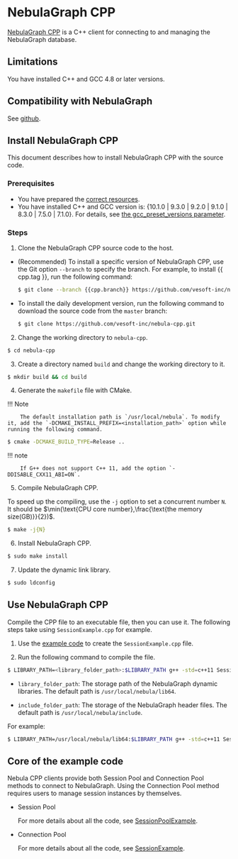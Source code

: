 # NebulaGraph CPP

[NebulaGraph CPP](https://github.com/vesoft-inc/nebula-cpp/tree/{{cpp.branch}}) is a C++ client for connecting to and managing the NebulaGraph database.

## Limitations

You have installed C++ and GCC 4.8 or later versions.

## Compatibility with NebulaGraph

See [github](https://github.com/vesoft-inc/nebula-cpp/tree/{{cpp.branch}}).

## Install NebulaGraph CPP

This document describes how to install NebulaGraph CPP with the source code.

### Prerequisites

- You have prepared the [correct resources](../4.deployment-and-installation/1.resource-preparations.md).
- You have installed C++ and GCC version is: {10.1.0 | 9.3.0 | 9.2.0 | 9.1.0 | 8.3.0 | 7.5.0 | 7.1.0}. For details, see [the gcc_preset_versions parameter](https://github.com/vesoft-inc/nebula-cpp/blob/{{cpp.tag}}/third-party/install-third-party.sh).
  
### Steps

1. Clone the NebulaGraph CPP source code to the host.

  - (Recommended) To install a specific version of NebulaGraph CPP, use the Git option `--branch` to specify the branch. For example, to install {{ cpp.tag }}, run the following command:

    ```bash
    $ git clone --branch {{cpp.branch}} https://github.com/vesoft-inc/nebula-cpp.git
    ```

  - To install the daily development version, run the following command to download the source code from the `master` branch:

    ```bash
    $ git clone https://github.com/vesoft-inc/nebula-cpp.git
    ```

2. Change the working directory to `nebula-cpp`.

  ```bash
  $ cd nebula-cpp
  ```

3. Create a directory named `build` and change the working directory to it.

  ```bash
  $ mkdir build && cd build
  ```

4. Generate the `makefile` file with CMake.

  !!! Note

        The default installation path is `/usr/local/nebula`. To modify it, add the `-DCMAKE_INSTALL_PREFIX=<installation_path>` option while running the following command.

  ```bash
  $ cmake -DCMAKE_BUILD_TYPE=Release ..
  ```

  !!! note

        If G++ does not support C++ 11, add the option `-DDISABLE_CXX11_ABI=ON`.

5. Compile NebulaGraph CPP.

  To speed up the compiling, use the `-j` option to set a concurrent number `N`. It should be $\min(\text{CPU core number},\frac{\text{the memory size(GB)}}{2})$.

  ```bash
  $ make -j{N}
  ```

6. Install NebulaGraph CPP.

  ```bash
  $ sudo make install
  ```

7. Update the dynamic link library.

  ```bash
  $ sudo ldconfig
  ```

## Use NebulaGraph CPP

Compile the CPP file to an executable file, then you can use it. The following steps take using `SessionExample.cpp` for example.

1. Use the [example code](https://github.com/vesoft-inc/nebula-cpp/blob/master/examples/SessionExample.cpp) to create the `SessionExample.cpp` file.

2. Run the following command to compile the file.

  ```bash
  $ LIBRARY_PATH=<library_folder_path>:$LIBRARY_PATH g++ -std=c++11 SessionExample.cpp -I<include_folder_path> -lnebula_graph_client -o session_example
  ```

  - `library_folder_path`: The storage path of the NebulaGraph dynamic libraries. The default path is `/usr/local/nebula/lib64`.

  - `include_folder_path`: The storage of the NebulaGraph header files. The default path is `/usr/local/nebula/include`.

 For example:

  ```bash
  $ LIBRARY_PATH=/usr/local/nebula/lib64:$LIBRARY_PATH g++ -std=c++11 SessionExample.cpp -I/usr/local/nebula/include -lnebula_graph_client -o session_example
  ```

## Core of the example code

Nebula CPP clients provide both Session Pool and Connection Pool methods to connect to NebulaGraph. Using the Connection Pool method requires users to manage session instances by themselves.


- Session Pool

  For more details about all the code, see [SessionPoolExample](https://github.com/vesoft-inc/nebula-cpp/blob/{{cpp.branch}}/examples/SessionPoolExample.cpp).

- Connection Pool

  For more details about all the code, see [SessionExample](https://github.com/vesoft-inc/nebula-cpp/blob/{{cpp.branch}}/examples/SessionExample.cpp).
